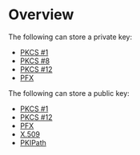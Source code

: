# Overview

The following can store a private key:
* [PKCS #1](./pkcs1.md)
* [PKCS #8](./pkcs8.md)
* [PKCS #12](./pkcs12.md)
* [PFX](./pfx.md)

The following can store a public key:
* [PKCS #1](./pkcs1.md)
* [PKCS #12](./pkcs12.md)
* [PFX](./pfx.md)
* [X.509](./x509.md)
* [PKIPath](./pkipath.md)
